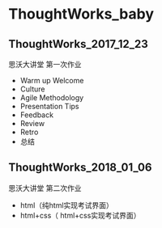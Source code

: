 # ThoughtWorks_baby

## ThoughtWorks_2017_12_23
思沃大讲堂 第一次作业

- Warm up Welcome
- Culture
- Agile Methodology
- Presentation Tips
- Feedback
- Review
- Retro
- 总结

## ThoughtWorks_2018_01_06
思沃大讲堂 第二次作业

- html（纯html实现考试界面）
- html+css（ html+css实现考试界面）
